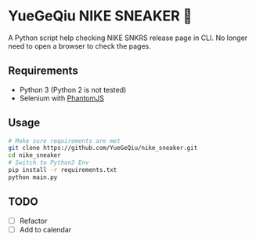# YueGeQiu NIKE SNEAKER 🐸

A Python script help checking NIKE SNKRS release page in CLI. No longer need to open a browser to check the pages.

## Requirements

* Python 3 (Python 2 is not tested)
* Selenium with [PhantomJS](http://phantomjs.org/)

## Usage

```bash
# Make sure requirements are met
git clone https://github.com/YueGeQiu/nike_sneaker.git
cd nike_sneaker
# Switch to Python3 Env
pip install -r requirements.txt
python main.py
```

## TODO 
- [ ] Refactor
- [ ] Add to calendar
